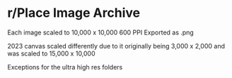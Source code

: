 # r/Place Image Archive

Each image scaled to 10,000 x 10,000 600 PPI
Exported as .png

2023 canvas scaled differently due to it originally being 3,000 x 2,000 and was scaled to 15,000 x 10,000

Exceptions for the ultra high res folders
